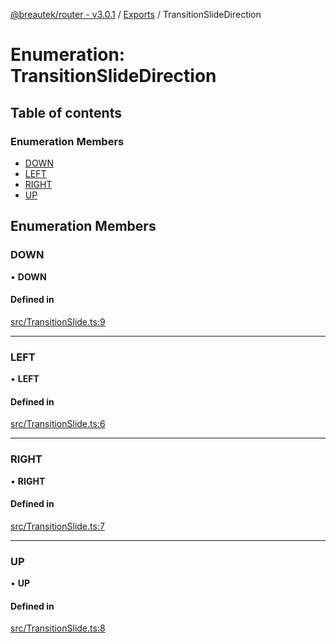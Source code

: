 [@breautek/router - v3.0.1](../README.md) / [Exports](../modules.md) / TransitionSlideDirection

# Enumeration: TransitionSlideDirection

## Table of contents

### Enumeration Members

- [DOWN](TransitionSlideDirection.md#down)
- [LEFT](TransitionSlideDirection.md#left)
- [RIGHT](TransitionSlideDirection.md#right)
- [UP](TransitionSlideDirection.md#up)

## Enumeration Members

### DOWN

• **DOWN**

#### Defined in

[src/TransitionSlide.ts:9](https://github.com/breautek/router/blob/c2e6307/src/TransitionSlide.ts#L9)

___

### LEFT

• **LEFT**

#### Defined in

[src/TransitionSlide.ts:6](https://github.com/breautek/router/blob/c2e6307/src/TransitionSlide.ts#L6)

___

### RIGHT

• **RIGHT**

#### Defined in

[src/TransitionSlide.ts:7](https://github.com/breautek/router/blob/c2e6307/src/TransitionSlide.ts#L7)

___

### UP

• **UP**

#### Defined in

[src/TransitionSlide.ts:8](https://github.com/breautek/router/blob/c2e6307/src/TransitionSlide.ts#L8)
